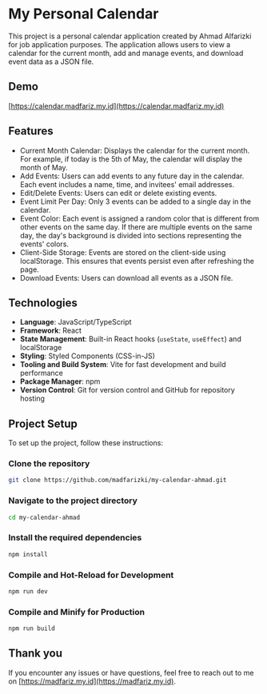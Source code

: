 # My Personal Calendar

This project is a personal calendar application created by Ahmad Alfarizki for job application purposes. The application allows users to view a calendar for the current month, add and manage events, and download event data as a JSON file.

## Demo

[https://calendar.madfariz.my.id](https://calendar.madfariz.my.id)

## Features

- Current Month Calendar: Displays the calendar for the current month. For example, if today is the 5th of May, the calendar will display the month of May.
- Add Events: Users can add events to any future day in the calendar. Each event includes a name, time, and invitees' email addresses.
- Edit/Delete Events: Users can edit or delete existing events.
- Event Limit Per Day: Only 3 events can be added to a single day in the calendar.
- Event Color: Each event is assigned a random color that is different from other events on the same day. If there are multiple events on the same day, the day's background is divided into sections representing the events' colors.
- Client-Side Storage: Events are stored on the client-side using localStorage. This ensures that events persist even after refreshing the page.
- Download Events: Users can download all events as a JSON file.

## Technologies

- **Language**: JavaScript/TypeScript
- **Framework**: React
- **State Management**: Built-in React hooks (`useState`, `useEffect`) and localStorage
- **Styling**: Styled Components (CSS-in-JS)
- **Tooling and Build System**: Vite for fast development and build performance
- **Package Manager**: npm
- **Version Control**: Git for version control and GitHub for repository hosting

## Project Setup

To set up the project, follow these instructions:

### Clone the repository

```sh
git clone https://github.com/madfarizki/my-calendar-ahmad.git
```

### Navigate to the project directory

```sh
cd my-calendar-ahmad
```

### Install the required dependencies

```sh
npm install
```

### Compile and Hot-Reload for Development

```sh
npm run dev
```

### Compile and Minify for Production

```sh
npm run build
```

## Thank you

If you encounter any issues or have questions, feel free to reach out to me on [https://madfariz.my.id](https://madfariz.my.id).
